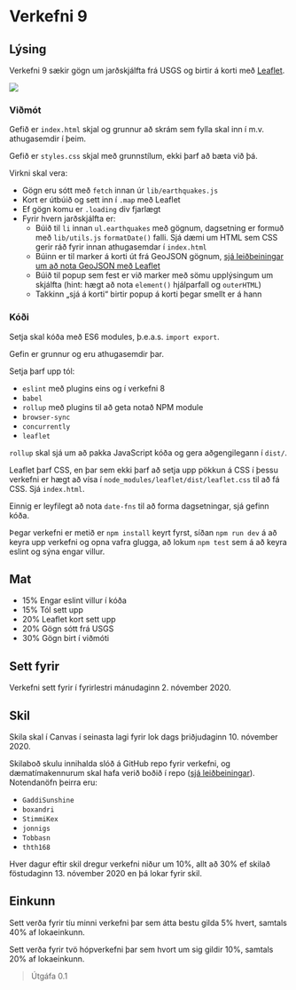 # Verkefni 9

## Lýsing

Verkefni 9 sækir gögn um jarðskjálfta frá USGS og birtir á korti með [Leaflet](https://leafletjs.com/).

![](./screenshot)

### Viðmót

Gefið er `index.html` skjal og grunnur að skrám sem fylla skal inn í m.v. athugasemdir í þeim.

Gefið er `styles.css` skjal með grunnstílum, ekki þarf að bæta við þá.

Virkni skal vera:

* Gögn eru sótt með `fetch` innan úr `lib/earthquakes.js`
* Kort er útbúið og sett inn í `.map` með Leaflet
* Ef gögn komu er `.loading` div fjarlægt
* Fyrir hvern jarðskjálfta er:
  * Búið til `li` innan `ul.earthquakes` með gögnum, dagsetning er formuð með `lib/utils.js` `formatDate()` falli. Sjá dæmi um HTML sem CSS gerir ráð fyrir innan athugasemdar í `index.html`
  * Búinn er til marker á korti út frá GeoJSON gögnum, [sjá leiðbeiningar um að nota GeoJSON með Leaflet](https://leafletjs.com/reference-1.7.1.html#geojson)
  * Búið til popup sem fest er við marker með sömu upplýsingum um skjálfta (hint: hægt að nota `element()` hjálparfall og `outerHTML`)
  * Takkinn „sjá á korti“ birtir popup á korti þegar smellt er á hann

### Kóði

Setja skal kóða með ES6 modules, þ.e.a.s. `import export`.

Gefin er grunnur og eru athugasemdir þar.

Setja þarf upp tól:

* `eslint` með plugins eins og í verkefni 8
* `babel`
* `rollup` með plugins til að geta notað NPM module
* `browser-sync`
* `concurrently`
* `leaflet`

`rollup` skal sjá um að pakka JavaScript kóða og gera aðgengilegann í `dist/`.

Leaflet þarf CSS, en þar sem ekki þarf að setja upp pökkun á CSS í þessu verkefni er hægt að vísa í `node_modules/leaflet/dist/leaflet.css` til að fá CSS. Sjá `index.html`.

Einnig er leyfilegt að nota `date-fns` til að forma dagsetningar, sjá gefinn kóða.

Þegar verkefni er metið er `npm install` keyrt fyrst, síðan `npm run dev` á að keyra upp verkefni og opna vafra glugga, að lokum `npm test` sem á að keyra eslint og sýna engar villur.

## Mat

* 15% Engar eslint villur í kóða
* 15% Tól sett upp
* 20% Leaflet kort sett upp
* 20% Gögn sótt frá USGS
* 30% Gögn birt í viðmóti

## Sett fyrir

Verkefni sett fyrir í fyrirlestri mánudaginn 2. nóvember 2020.

## Skil

Skila skal í Canvas í seinasta lagi fyrir lok dags þriðjudaginn 10. nóvember 2020.

Skilaboð skulu innihalda slóð á GitHub repo fyrir verkefni, og dæmatímakennurum skal hafa verið boðið í repo ([sjá leiðbeiningar](https://docs.github.com/en/free-pro-team@latest/github/setting-up-and-managing-your-github-user-account/inviting-collaborators-to-a-personal-repository)). Notendanöfn þeirra eru:

* `GaddiSunshine`
* `boxandri`
* `StimmiKex`
* `jonnigs`
* `Tobbasn`
* `thth168`

Hver dagur eftir skil dregur verkefni niður um 10%, allt að 30% ef skilað föstudaginn 13. nóvember 2020 en þá lokar fyrir skil.

## Einkunn

Sett verða fyrir tíu minni verkefni þar sem átta bestu gilda 5% hvert, samtals 40% af lokaeinkunn.

Sett verða fyrir tvö hópverkefni þar sem hvort um sig gildir 10%, samtals 20% af lokaeinkunn.

> Útgáfa 0.1
